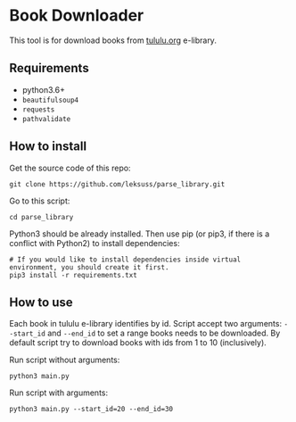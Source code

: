 # Book Downloader

This tool is for download books from [tululu.org](https://tululu.org) e-library.

## Requirements

 - python3.6+
 - `beautifulsoup4`
 - `requests`
 - `pathvalidate`


## How to install

Get the source code of this repo:
```
git clone https://github.com/leksuss/parse_library.git
```

Go to this script:
```
cd parse_library
```

Python3 should be already installed. Then use pip (or pip3, if there is a conflict with Python2) to install dependencies:
```
# If you would like to install dependencies inside virtual environment, you should create it first.
pip3 install -r requirements.txt
```

## How to use

Each book in tululu e-library identifies by id. Script accept two arguments: `--start_id` and `--end_id` to set a range books needs to be downloaded. By default script try to download books with ids from 1 to 10 (inclusively).

Run script without arguments:
```
python3 main.py
```

Run script with arguments:
```
python3 main.py --start_id=20 --end_id=30
```
